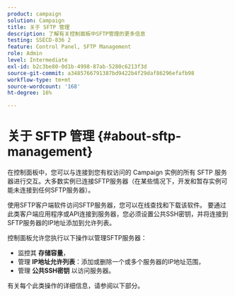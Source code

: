 ```yaml
---
product: campaign
solution: Campaign
title: 关于 SFTP 管理
description: 了解有关控制面板中SFTP管理的更多信息
testing: SSECD-836 2
feature: Control Panel, SFTP Management
role: Admin
level: Intermediate
exl-id: b2c3be80-0d1b-4998-87ab-5280c6213f3d
source-git-commit: a3485766791387bd9422b4f29daf86296efafb98
workflow-type: tm+mt
source-wordcount: '168'
ht-degree: 16%

---
```


# 关于 SFTP 管理 {#about-sftp-management}

在控制面板中，您可以与连接到您有权访问的 Campaign 实例的所有 SFTP 服务器进行交互。大多数实例已连接SFTP服务器（在某些情况下，开发和暂存实例可能未连接到任何SFTP服务器）。

使用SFTP客户端软件访问SFTP服务器，您可以在线查找和下载该软件。 要通过此类客户端应用程序或API连接到服务器，您必须设置公共SSH密钥，并将连接到SFTP服务器的IP地址添加到允许列表。

控制面板允许您执行以下操作以管理SFTP服务器：

* 监控其 **存储容量**，
* 管理 **IP地址允许列表**：添加或删除一个或多个服务器的IP地址范围，
* 管理 **公共SSH密钥** 以访问服务器。

有关每个此类操作的详细信息，请参阅以下部分。

